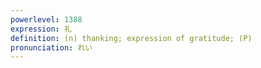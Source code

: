 ```yaml
---
powerlevel: 1388
expression: 礼
definition: (n) thanking; expression of gratitude; (P)
pronunciation: れい
---
```

